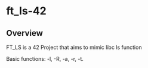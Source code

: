 # ft_ls-42

## Overview
FT_LS is a 42 Project that aims to mimic libc ls function

Basic functions:
  -l, -R, -a, -r, -t.

